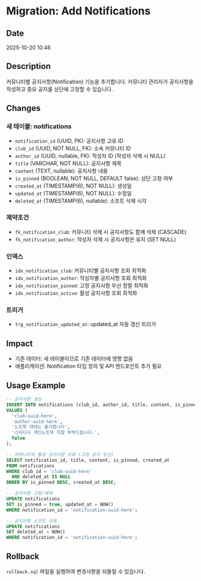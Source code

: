 # Migration: Add Notifications

## Date

2025-10-20 10:46

## Description

커뮤니티별 공지사항(Notification) 기능을 추가합니다. 커뮤니티 관리자가 공지사항을 작성하고 중요 공지를 상단에 고정할 수 있습니다.

## Changes

### 새 테이블: notifications

- `notification_id` (UUID, PK): 공지사항 고유 ID
- `club_id` (UUID, NOT NULL, FK): 소속 커뮤니티 ID
- `author_id` (UUID, nullable, FK): 작성자 ID (작성자 삭제 시 NULL)
- `title` (VARCHAR, NOT NULL): 공지사항 제목
- `content` (TEXT, nullable): 공지사항 내용
- `is_pinned` (BOOLEAN, NOT NULL, DEFAULT false): 상단 고정 여부
- `created_at` (TIMESTAMP(6), NOT NULL): 생성일
- `updated_at` (TIMESTAMP(6), NOT NULL): 수정일
- `deleted_at` (TIMESTAMP(6), nullable): 소프트 삭제 시각

### 제약조건

- `fk_notification_club`: 커뮤니티 삭제 시 공지사항도 함께 삭제 (CASCADE)
- `fk_notification_author`: 작성자 삭제 시 공지사항은 유지 (SET NULL)

### 인덱스

- `idx_notification_club`: 커뮤니티별 공지사항 조회 최적화
- `idx_notification_author`: 작성자별 공지사항 조회 최적화
- `idx_notification_pinned`: 고정 공지사항 우선 정렬 최적화
- `idx_notification_active`: 활성 공지사항 조회 최적화

### 트리거

- `trg_notification_updated_at`: updated_at 자동 갱신 트리거

## Impact

- 기존 데이터: 새 테이블이므로 기존 데이터에 영향 없음
- 애플리케이션: Notification 타입 정의 및 API 엔드포인트 추가 필요

## Usage Example

```sql
-- 공지사항 생성
INSERT INTO notifications (club_id, author_id, title, content, is_pinned)
VALUES (
  'club-uuid-here',
  'author-uuid-here',
  '노트북 대여는 불가합니다',
  '스터디시 개인노트북 지참 부탁드립니다.',
  false
);

-- 커뮤니티의 활성 공지사항 조회 (고정 공지 우선)
SELECT notification_id, title, content, is_pinned, created_at
FROM notifications
WHERE club_id = 'club-uuid-here'
  AND deleted_at IS NULL
ORDER BY is_pinned DESC, created_at DESC;

-- 공지사항 고정/해제
UPDATE notifications
SET is_pinned = true, updated_at = NOW()
WHERE notification_id = 'notification-uuid-here';

-- 공지사항 소프트 삭제
UPDATE notifications
SET deleted_at = NOW()
WHERE notification_id = 'notification-uuid-here';
```

## Rollback

`rollback.sql` 파일을 실행하여 변경사항을 되돌릴 수 있습니다.
